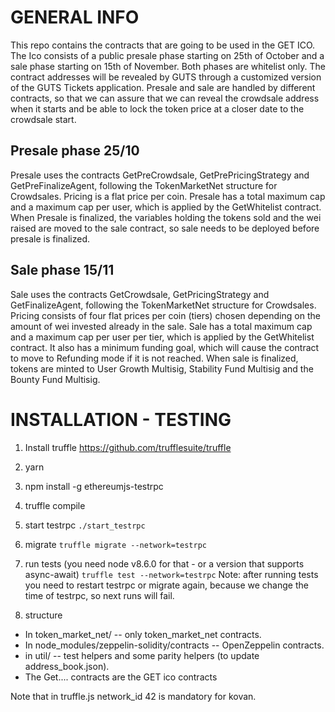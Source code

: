 GENERAL INFO
============

This repo contains the contracts that are going to be used in the GET ICO. The Ico consists of a public presale phase starting on 25th of October and a sale phase starting on 15th of November. Both phases are whitelist only. The contract addresses will be revealed by GUTS through a customized version of the GUTS Tickets application. Presale and sale are handled by different contracts, so that we can assure that we can reveal the crowdsale address when it starts and be able to lock the token price at a closer date to the crowdsale start.

Presale phase 25/10
-------------------

Presale uses the contracts GetPreCrowdsale, GetPrePricingStrategy and GetPreFinalizeAgent, following the TokenMarketNet structure for Crowdsales. Pricing is a flat price per coin. Presale has a total maximum cap and a maximum cap per user, which is applied by the GetWhitelist contract. When Presale is finalized, the variables holding the tokens sold and the wei raised are moved to the sale contract, so sale needs to be deployed before presale is finalized.

Sale phase 15/11
----------------

Sale uses the contracts GetCrowdsale, GetPricingStrategy and GetFinalizeAgent, following the TokenMarketNet structure for Crowdsales. Pricing consists of four flat prices per coin (tiers) chosen depending on the amount of wei invested already in the sale.  Sale has a total maximum cap and a maximum cap per user per tier, which is applied by the GetWhitelist contract. It also has a minimum funding goal, which will cause the contract to move to Refunding mode if it is not reached. When sale is finalized, tokens are minted to User Growth Multisig, Stability Fund Multisig and the Bounty Fund Multisig.

INSTALLATION - TESTING
======================

1. Install truffle https://github.com/trufflesuite/truffle
2. yarn
3. npm install -g ethereumjs-testrpc
3. truffle compile
4. start testrpc 
`./start_testrpc`

5. migrate
`truffle migrate --network=testrpc`

6. run tests (you need node v8.6.0 for that - or a version that supports async-await)
`truffle test --network=testrpc`
Note: after running tests you need to restart testrpc or migrate again, because we change the time of testrpc, so next runs will fail.

7. structure
 - In token_market_net/ -- only token_market_net contracts.
 - In node_modules/zeppelin-solidity/contracts -- OpenZeppelin contracts.
 - in util/ -- test helpers and some parity helpers (to update address_book.json). 
 - The Get.... contracts are the GET ico contracts

Note that in truffle.js network_id 42 is mandatory for kovan.
